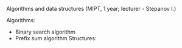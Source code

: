  Algorithms and data structures (MIPT, 1 year; lecturer - Stepanov I.)

Algorithms:
- Binary search algorithm
- Prefix sum algorithm 
Structures:


